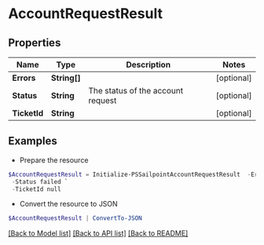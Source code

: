 # AccountRequestResult
## Properties

Name | Type | Description | Notes
------------ | ------------- | ------------- | -------------
**Errors** | **String[]** |  | [optional] 
**Status** | **String** | The status of the account request | [optional] 
**TicketId** | **String** |  | [optional] 

## Examples

- Prepare the resource
```powershell
$AccountRequestResult = Initialize-PSSailpointAccountRequestResult  -Errors null `
 -Status failed `
 -TicketId null
```

- Convert the resource to JSON
```powershell
$AccountRequestResult | ConvertTo-JSON
```

[[Back to Model list]](../README.md#documentation-for-models) [[Back to API list]](../README.md#documentation-for-api-endpoints) [[Back to README]](../README.md)

